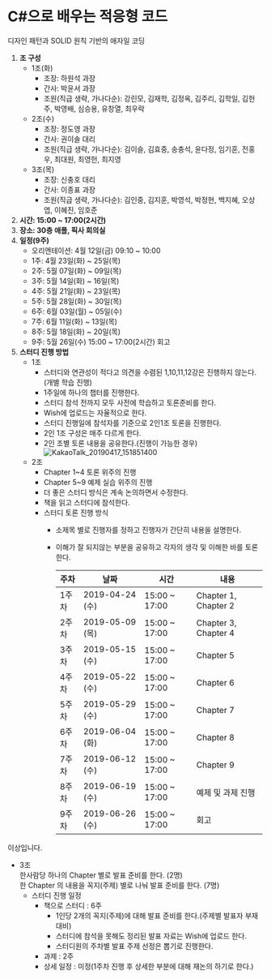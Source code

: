 # C#으로 배우는 적응형 코드

디자인 패턴과 SOLID 원칙 기반의 애자일 코딩

1. **조 구성**
   - 1조(화)
      - 조장: 하원석 과장
      - 간사: 박윤서 과장
      - 조원(직급 생략, 가나다순): 강린모, 김재학, 김정옥, 김주리, 김학일, 김헌주, 박영배, 심승용, 유창열, 최우락 
   - 2조(수)
      - 조장: 정도영 과장
      - 간사: 권이솔 대리
      - 조원(직급 생략, 가나다순): 김이슬, 김효중, 송충석, 윤다정, 임기훈, 전홍우, 최대원, 최영헌, 최지영
   - 3조(목)
      - 조장: 신충호 대리
      - 간사: 이종표 과장
      - 조원(직급 생략, 가나다순): 김인중, 김지훈, 박영석, 박정현, 백지혜, 오상엽, 이혜진, 임호준
1. **시간: 15:00 ~ 17:00(2시간)**
1. **장소: 30층 애플, 픽사 회의실**
1. **일정(9주)**
   - 오리엔테이션: 4월 12일(금) 09:10 ~ 10:00
   - 1주: 4월 23일(화) ~ 25일(목)
   - 2주: 5월 07일(화) ~ 09일(목)
   - 3주: 5월 14일(화) ~ 16일(목)
   - 4주: 5월 21일(화) ~ 23일(목)
   - 5주: 5월 28일(화) ~ 30일(목)
   - 6주: 6월 03일(월) ~ 05일(수)
   - 7주: 6월 11일(화) ~ 13일(목)
   - 8주: 5월 18일(화) ~ 20일(목)
   - 9주: 5월 26일(수) 15:00 ~ 17:00(2시간) 회고
1. **스터디 진행 방법**
   - 1조
     - 스터디와 연관성이 적다고 의견을 수렴된 1,10,11,12강은 진행하지 않는다. (개별 학습 진행)
     - 1주일에 하나의 챕터를 진행한다.
     - 스터디 참석 전까지 모두 사전에 학습하고 토론준비를 한다.
     - Wish에 업로드는 자율적으로 한다.
     - 스터디 진행일에 참석자를 기준으로 2인1조 토론을 진행한다.
     - 2인 1조 구성은 매주 다르게 한다.
     - 2인 조별 토론 내용을 공유한다.(진행이 가능한 경우)
     ![KakaoTalk_20190417_151851400](/uploads/bb81920368c0948781e5dc236db9d7b3/KakaoTalk_20190417_151851400.png)
   - 2조
     - Chapter 1~4 토론 위주의 진행
     - Chapter 5~9 예제 실습 위주의 진행
     - 더 좋은 스터디 방식은 계속 논의하면서 수정한다.
     - 책을 읽고 스터디에 참석한다.
     - 스터디 토론 진행 방식
        - 소제목 별로 진행자를 정하고 진행자가 간단히 내용을 설명한다.
        - 이해가 잘 되지않는 부분을 공유하고 각자의 생각 및 이해한 바를 토론한다.

          | 주차  | 날짜             | 시간            | 내용                   |
          |-----|----------------|---------------|----------------------|
          | 1주차 | 2019-04-24 (수) | 15:00 ~ 17:00 | Chapter 1, Chapter 2 |
          | 2주차 | 2019-05-09 (목) | 15:00 ~ 17:00 | Chapter 3, Chapter 4 |
          | 3주차 | 2019-05-15 (수) | 15:00 ~ 17:00 | Chapter 5            |
          | 4주차 | 2019-05-22 (수) | 15:00 ~ 17:00 | Chapter 6            |
          | 5주차 | 2019-05-29 (수) | 15:00 ~ 17:00 | Chapter 7            |
          | 6주차 | 2019-06-04 (화) | 15:00 ~ 17:00 | Chapter 8            |
          | 7주차 | 2019-06-12 (수) | 15:00 ~ 17:00 | Chapter 9            |
          | 8주차 | 2019-06-19 (수) | 15:00 ~ 17:00 | 예제 및 과제 진행           |
          | 9주차 | 2019-06-26 (수) | 15:00 ~ 17:00 | 회고                   |


이상입니다.
   
   - 3조  
한사람당 하나의 Chapter 별로 발표 준비를 한다. (2명)  
한 Chapter 의 내용을 꼭지(주제) 별로 나눠 발표 준비를 한다. (7명)
     - 스터디 진행 일정
        - 책으로 스터디 : 6주
          - 1인당 2개의 꼭지(주제)에 대해 발표 준비를 한다.(주제별 발표자 부재 대비)
          - 스터디에 참석을 못해도 정리된 발표 자료는 Wish에 업로드 한다.
          - 스터디원의 주차별 발표 주제 선정은 뽑기로 진행한다.
        - 과제 : 2주
        - 상세 일정 : 미정(1주차 진행 후 상세한 부분에 대해 재논의 하기로 한다.)

